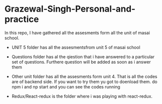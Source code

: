 # Grazewal-Singh-Personal-and-practice


In this repo, I have gathered all the assesments form all the unit of masai school. 

- UNIT 5 folder has all the assesmentsfrom unit 5 of masai school


- Questions folder has al the qiestion that i have answered to a particular set of questions.  Furthere question will be added as soon as i answer them

- Other unit folder has all the assesments form unit 4. That is all the codes are of backend side. If you want to try them yu got to doenload them. do npm i and np start and you can see the codes running
- Redux/React-redux is the folder where i was playing with react-redux. 
